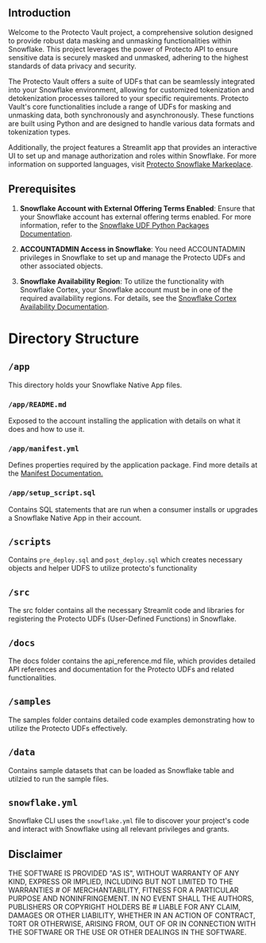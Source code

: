 ## Introduction

Welcome to the Protecto Vault project, a comprehensive solution designed to provide robust data masking and unmasking functionalities within Snowflake. This project leverages the power of Protecto API to ensure sensitive data is securely masked and unmasked, adhering to the highest standards of data privacy and security.

The Protecto Vault offers a suite of UDFs that can be seamlessly integrated into your Snowflake environment, allowing for customized tokenization and detokenization processes tailored to your specific requirements.
Protecto Vault's core functionalities include a range of UDFs for masking and unmasking data, both synchronously and asynchronously. These functions are built using Python and are designed to handle various data formats and tokenization types. 

Additionally, the project features a Streamlit app that provides an interactive UI to set up and manage authorization and roles within Snowflake. For more information on supported languages, visit [Protecto Snowflake Markeplace]().

## Prerequisites

1. **Snowflake Account with External Offering Terms Enabled**: Ensure that your Snowflake account has external offering terms enabled. For more information, refer to the [Snowflake UDF Python Packages Documentation](https://docs.snowflake.com/en/developer-guide/udf/python/udf-python-packages).

2. **ACCOUNTADMIN Access in Snowflake**: You need ACCOUNTADMIN privileges in Snowflake to set up and manage the Protecto UDFs and other associated objects.

3. **Snowflake Availability Region**: To utilize the functionality with Snowflake Cortex, your Snowflake account must be in one of the required availability regions. For details, see the [Snowflake Cortex Availability Documentation](https://docs.snowflake.com/en/user-guide/snowflake-cortex/llm-functions#availability).


 
# Directory Structure
## `/app`
This directory holds your Snowflake Native App files.

### `/app/README.md`
Exposed to the account installing the application with details on what it does and how to use it.

### `/app/manifest.yml`
Defines properties required by the application package. Find more details at the [Manifest Documentation.](https://docs.snowflake.com/en/developer-guide/native-apps/creating-manifest)

### `/app/setup_script.sql`
Contains SQL statements that are run when a consumer installs or upgrades a Snowflake Native App in their account.

## `/scripts`
Contains `pre_deploy.sql` and `post_deploy.sql` which creates necessary objects and helper UDFS to utilize protecto's functionality

## `/src`
The src folder contains all the necessary Streamlit code and libraries for registering the Protecto UDFs (User-Defined Functions) in Snowflake.

## `/docs`
The docs folder contains the api_reference.md file, which provides detailed API references and documentation for the Protecto UDFs and related functionalities.

## `/samples`
The samples folder contains detailed code examples demonstrating how to utilize the Protecto UDFs effectively.

## `/data`
Contains sample datasets that can be loaded as Snowflake table and utilzied to run the sample files.

## `snowflake.yml`
Snowflake CLI uses the `snowflake.yml` file  to discover your project's code and interact with Snowflake using all relevant privileges and grants. 


## Disclaimer
THE SOFTWARE IS PROVIDED "AS IS", WITHOUT WARRANTY OF ANY KIND, EXPRESS OR IMPLIED, INCLUDING BUT NOT LIMITED TO THE WARRANTIES # OF MERCHANTABILITY, FITNESS FOR A PARTICULAR PURPOSE AND NONINFRINGEMENT. IN NO EVENT SHALL THE AUTHORS, PUBLISHERS OR COPYRIGHT HOLDERS BE # LIABLE FOR ANY CLAIM, DAMAGES OR OTHER LIABILITY, WHETHER IN AN ACTION OF CONTRACT, TORT OR OTHERWISE, ARISING FROM, OUT OF OR IN CONNECTION WITH THE SOFTWARE OR THE USE OR OTHER DEALINGS IN THE SOFTWARE.
